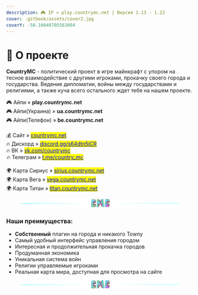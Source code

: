 ```yaml
---
description: 🎮 IP » play.countrymc.net | Версия 1.13 - 1.22
cover: .gitbook/assets/cover2.jpg
coverY: -50.10040705563094
---
```


# 👋 О проекте

**CountryMC** - политический проект в игре майнкрафт с упором на тесное взаимодействие с другими игроками, прокачку своего города и государства. Ведение дипломатии, войны между государствами и религиями, а также куча всего остального ждет тебя на нашем проекте.

🎮 Айпи » **play.countrymc.net**\
🎮 Айпи(Украина) » **ua.countrymc.net**\
🎮 Айпи(Телефон) » **be.countrymc.net**\
\
💰 Сайт » [<mark style="color:blue;">countrymc.net</mark>](https://vk.com/away.php?to=http%3A%2F%2Fcountrymc.net\&cc_key=)\
🔥 Дискорд » [<mark style="color:blue;">discord.gg/s64dtn5jCR</mark>](https://discord.gg/s64dtn5jCR)\
🔥 ВК » [<mark style="color:blue;">vk.com/countrymc</mark>](https://vk.com/countrymc)\
![🔥](data:image/gif;base64,R0lGODlhAQABAAAAACH5BAEKAAEALAAAAAABAAEAAAICTAEAOw==)🔥 Телеграм » [<mark style="color:blue;">t.me/country\_mc</mark>](https://t.me/country_mc)\
\
🌍 Карта Сириус » [<mark style="color:blue;">sirius.countrymc.net</mark>](https://sirius.countrymc.net)\
🌍 Карта Вега » [<mark style="color:blue;">vega.countrymc.net</mark>](https://vega.countrymc.net)\
🌍 Карта Титан » [<mark style="color:blue;">titan.countrymc.net</mark>](https://titan.countrymc.net)

<figure><img src=".gitbook/assets/gitlab_hr7.svg" alt=""><figcaption></figcaption></figure>

### Наши преимущества:

* **Собственный** плагин на города и никакого Towny
* Самый удобный интерфейс управления городом
* Интересная и продолжительная прокачка городов
* Продуманная экономика
* Уникальная система войн
* Религии управляемые игроками
* Реальная карта мира, доступная для просмотра на сайте

<figure><img src=".gitbook/assets/gitlab_hr7.svg" alt=""><figcaption></figcaption></figure>
